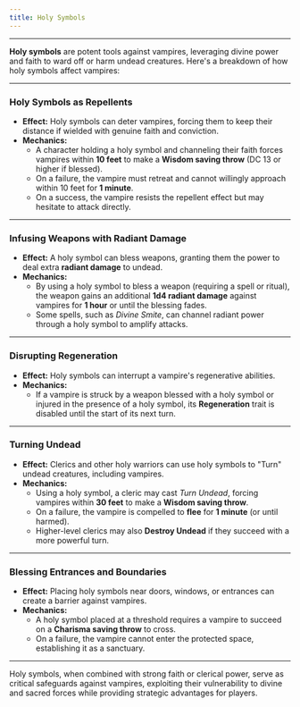 ```yaml
---
title: Holy Symbols
---
```


---

**Holy symbols** are potent tools against vampires, leveraging divine power and faith to ward off or harm undead creatures. Here's a breakdown of how holy symbols affect vampires:

---

### **Holy Symbols as Repellents**  

- **Effect:** Holy symbols can deter vampires, forcing them to keep their distance if wielded with genuine faith and conviction.  
- **Mechanics:**  
  - A character holding a holy symbol and channeling their faith forces vampires within **10 feet** to make a **Wisdom saving throw** (DC 13 or higher if blessed).  
  - On a failure, the vampire must retreat and cannot willingly approach within 10 feet for **1 minute**.  
  - On a success, the vampire resists the repellent effect but may hesitate to attack directly.  

---

### **Infusing Weapons with Radiant Damage**  

- **Effect:** A holy symbol can bless weapons, granting them the power to deal extra **radiant damage** to undead.  
- **Mechanics:**  
  - By using a holy symbol to bless a weapon (requiring a spell or ritual), the weapon gains an additional **1d4 radiant damage** against vampires for **1 hour** or until the blessing fades.  
  - Some spells, such as *Divine Smite*, can channel radiant power through a holy symbol to amplify attacks.  

---

### **Disrupting Regeneration**  

- **Effect:** Holy symbols can interrupt a vampire's regenerative abilities.  
- **Mechanics:**  
  - If a vampire is struck by a weapon blessed with a holy symbol or injured in the presence of a holy symbol, its **Regeneration** trait is disabled until the start of its next turn.  

---

### **Turning Undead**  

- **Effect:** Clerics and other holy warriors can use holy symbols to "Turn" undead creatures, including vampires.  
- **Mechanics:**  
  - Using a holy symbol, a cleric may cast *Turn Undead*, forcing vampires within **30 feet** to make a **Wisdom saving throw**.  
  - On a failure, the vampire is compelled to **flee** for **1 minute** (or until harmed).  
  - Higher-level clerics may also **Destroy Undead** if they succeed with a more powerful turn.  

---

### **Blessing Entrances and Boundaries**  

- **Effect:** Placing holy symbols near doors, windows, or entrances can create a barrier against vampires.  
- **Mechanics:**  
  - A holy symbol placed at a threshold requires a vampire to succeed on a **Charisma saving throw** to cross.  
  - On a failure, the vampire cannot enter the protected space, establishing it as a sanctuary.  

---

Holy symbols, when combined with strong faith or clerical power, serve as critical safeguards against vampires, exploiting their vulnerability to divine and sacred forces while providing strategic advantages for players.  
